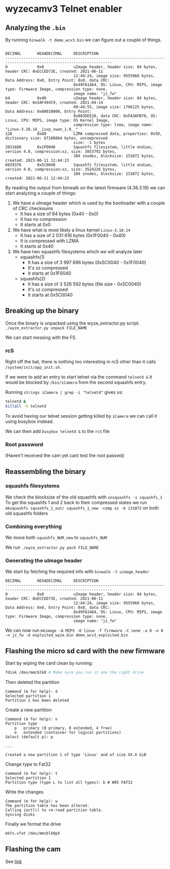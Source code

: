 # wyzecamv3 Telnet enabler

## Analyzing the `.bin`

By running `binwalk -t demo_wcv3.bin` we can figure out a couple of things.
```
 
DECIMAL       HEXADECIMAL     DESCRIPTION
---------------------------------------------------------------------------------------------------------------------
0             0x0             uImage header, header size: 64 bytes, header CRC: 0xECCED73E, created: 2021-06-11
                              12:44:24, image size: 9555968 bytes, Data Address: 0x0, Entry Point: 0x0, data CRC:
                              0x49FA1464, OS: Linux, CPU: MIPS, image type: Firmware Image, compression type: none,
                              image name: "jz_fw"
64            0x40            uImage header, header size: 64 bytes, header CRC: 0x5AF494C9, created: 2021-04-14
                              09:44:55, image size: 1796125 bytes, Data Address: 0x80010000, Entry Point:
                              0x803DEE20, data CRC: 0xFA3AFB78, OS: Linux, CPU: MIPS, image type: OS Kernel Image,
                              compression type: lzma, image name: "Linux-3.10.14__isvp_swan_1.0__"
128           0x80            LZMA compressed data, properties: 0x5D, dictionary size: 67108864 bytes, uncompressed
                              size: -1 bytes
2031680       0x1F0040        Squashfs filesystem, little endian, version 4.0, compression:xz, size: 3853792 bytes,
                              384 inodes, blocksize: 131072 bytes, created: 2021-06-11 12:44:23
6029376       0x5C0040        Squashfs filesystem, little endian, version 4.0, compression:xz, size: 3524226 bytes,
                              104 inodes, blocksize: 131072 bytes, created: 2021-06-11 12:44:23
```
By reading the output from binwalk on the latest firmware (4.36.3.19) we can start analyzing a couple of things:

1.  We have a uImage header which is used by the bootloader with a couple of CRC checksums
    -   It has a size of 64 bytes (0x40 - 0x0)
    -   It has no compression
    -   It starts at 0x0
2.  We have what is most likely a linux kernel `Linux-3.10.14`
    -   It has a size of 2 031 616 bytes (0x1F0040 - 0x40)
    -   It is compressed with LZMA
    -   It starts at 0x40
3.  We have two squashfs filesystems which we will analyze later
    -   squashfs(1) 
        -   It has a size of 3 997 696 bytes (0x5C0040 - 0x1F0040)
        -   It's xz compressed
        -   It starts at 0x1F0040
    -   squashfs(2)
        -   It has a size of 3 526 592 bytes (file size - 0x5C0040)
        -   It's xz compressed
        - It starts at 0x5C0040

## Breaking up the binary
Once the binary is unpacked using the wyze_extractor.py script. `./wyze_extractor.py unpack FILE_NAME` 

We can start messing with the FS.

### rcS
Right off the bat, there is nothing too interesting in rcS other than it calls `/system/init/app_init.sh`.

If we were to add an entry to start telnet via the command `telnetd &` it would be blocked by `/bin/iCamera` from the second squashfs entry.

Running `strings iCamera | grep -i "telnetd"` gives us:
```bash
telnetd &
killall -9 telnetd
```
To avoid having our telnet session getting killed by `iCamera` we can call it using busybox instead.

We can then add `busybox telnetd &` to the `rcS` file

### Root password
(Haven't received the cam yet cant test the root passwd)

## Reassembling the binary
### squashfs filesystems
We check the blocksize of the old squashfs with `unsquashfs -s squashfs_1`
To get the squashfs 1 and 2 back to their compressed states we run `mksquashfs squashfs_1_out/ squashfs_1_new -comp xz -b 131072` on both old squashfs folders

### Combining everything
We move both `squashfs_NUM_new` to `squashfs_NUM`

We run `./wyze_extractor.py pack FILE_NAME`

### Generating the uImage header
We start by fetching the required info with `binwalk -t uimage_header`
```
DECIMAL       HEXADECIMAL     DESCRIPTION
---------------------------------------------------------------------------------------------------------------------
0             0x0             uImage header, header size: 64 bytes, header CRC: 0xECCED73E, created: 2021-06-11
                              12:44:24, image size: 9555968 bytes, Data Address: 0x0, Entry Point: 0x0, data CRC:
                              0x49FA1464, OS: Linux, CPU: MIPS, image type: Firmware Image, compression type: none,
                              image name: "jz_fw"
```
We can now run `mkimage -A MIPS -O linux -T firmware -C none -a 0 -e 0 -n jz_fw -d exploited_wyze.bin demo_wcv3_exploited.bin`

## Flashing the micro sd card with the new firmware
Start by wiping the card clean by running:
```bash
fdisk /dev/mmcblk0 # Make sure you run it one the right drive
```
Then deleted the partition
```
Command (m for help): d
Selected partition 1
Partition 1 has been deleted
```
Create a new partition
```
Command (m for help): n
Partition type
    p   primary (0 primary, 0 extended, 4 free)
    e   extended (container for logical partitions)
Select (default p): p

...

Created a new partition 1 of type 'Linux' and of size XX.X GiB
```
Change type to Fat32
```
Command (m for help): t
Selected partition 1
Partition type (type L to list all types): b # W95 FAT32
```
Write the changes
```
Command (m for help): w
The partition table has been altered.
Calling ioctl() to re-read partition table.
Syncing disks
```
Finally we format the drive
```bash
mkfs.vfat /dev/mmcblk0pX
```

## Flashing the cam
See [link](https://support.wyze.com/hc/en-us/articles/360031490871-How-to-flash-your-Wyze-Cam-firmware-manually)
